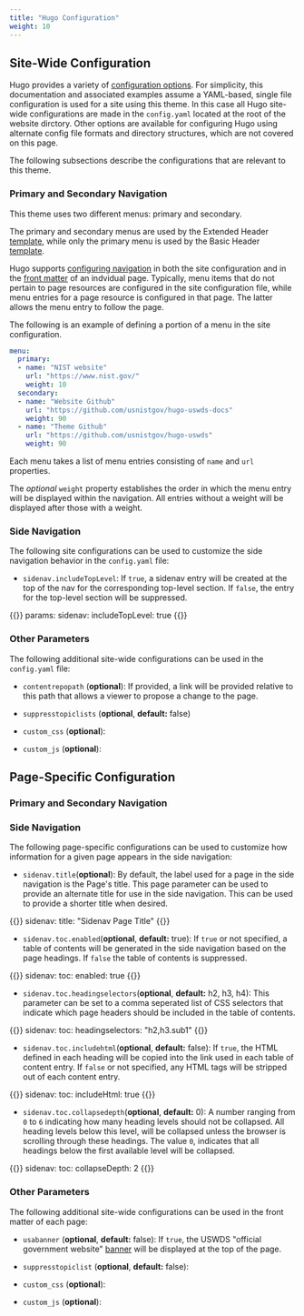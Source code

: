```yaml
---
title: "Hugo Configuration"
weight: 10
---
```


## Site-Wide Configuration

Hugo provides a variety of [configuration options](https://gohugo.io/getting-started/configuration/). For simplicity, this documentation and associated examples assume a YAML-based, single file configuration is used for a site using this theme. In this case all Hugo site-wide configurations are made in the `config.yaml` located at the root of the website dirctory. Other options are available for configuring Hugo using alternate config file formats and directory structures, which are not covered on this page.

The following subsections describe the configurations that are relevant to this theme.

### Primary and Secondary Navigation

This theme uses two different menus: primary and secondary.

The primary and secondary menus are used by the Extended Header [template](../templates/#the-header-extended-html-template), while only the primary menu is used by the Basic Header [template](../templates/#the-header-basic-html-template).

Hugo supports [configuring navigation](https://gohugo.io/content-management/menus/) in both the site configuration and in the [front matter](#primary-and-secondary-navigation-1) of an indvidual page. Typically, menu items that do not pertain to page resources are configured in the site configuration file, while menu entries for a page resource is configured in that page. The latter allows the menu entry to follow the page.

The following is an example of defining a portion of a menu in the site configuration.

```yaml
menu:
  primary:
  - name: "NIST website"
    url: "https://www.nist.gov/"
    weight: 10
  secondary:
  - name: "Website Github"
    url: "https://github.com/usnistgov/hugo-uswds-docs"
    weight: 90
  - name: "Theme Github"
    url: "https://github.com/usnistgov/hugo-uswds"
    weight: 90
```

Each menu takes a list of menu entries consisting of `name` and `url` properties.

The *optional* `weight` property establishes the order in which the menu entry will be displayed within the navigation. All entries without a weight will be displayed after those with a weight.

### Side Navigation

The following site configurations can be used to customize the side navigation behavior in the `config.yaml` file:

- `sidenav.includeTopLevel`: If `true`, a sidenav entry will be created at the top of the nav for the corresponding top-level section. If `false`, the entry for the top-level section will be suppressed.

{{<highlight yaml>}}
params:
  sidenav:
    includeTopLevel: true
{{</highlight >}}

### Other Parameters

The following additional site-wide configurations can be used in the `config.yaml` file:

- `contentrepopath` (**optional**): If provided, a link will be provided relative to this path that allows a viewer to propose a change to the page.

- `suppresstopiclists` (**optional**, **default:** false)

- `custom_css` (**optional**):

- `custom_js` (**optional**):

## Page-Specific Configuration

### Primary and Secondary Navigation

### Side Navigation

The following page-specific configurations can be used to customize how information for a given page appears in the side navigation:

- `sidenav.title`(**optional**): By default, the label used for a page in the side navigation is the Page's title. This page parameter can be used to provide an alternate title for use in the side navigation. This can be used to provide a shorter title when desired.

{{<highlight yaml>}}
sidenav:
  title: "Sidenav Page Title"
{{</highlight >}}

- `sidenav.toc.enabled`(**optional**, **default:** true): If `true` or not specified, a table of contents will be generated in the side navigation based on the page headings. If `false` the table of contents is suppressed.

{{<highlight yaml>}}
sidenav:
  toc:
    enabled: true
{{</highlight >}}

- `sidenav.toc.headingselectors`(**optional**, **default:** h2, h3, h4): This parameter can be set to a comma seperated list of CSS selectors that indicate which page headers should be included in the table of contents.

{{<highlight yaml>}}
sidenav:
  toc:
    headingselectors: "h2,h3.sub1"
{{</highlight >}}

- `sidenav.toc.includehtml`(**optional**, **default:** false): If `true`, the HTML defined in each heading will be copied into the link used in each table of content entry. If `false` or not specified, any HTML tags will be stripped out of each content entry.

{{<highlight yaml>}}
sidenav:
  toc:
    includeHtml: true
{{</highlight >}}

- `sidenav.toc.collapsedepth`(**optional**, **default:** 0): A number ranging from `0` to `6` indicating how many heading levels should not be collapsed. All heading levels below this level, will be collapsed unless the browser is scrolling through these headings. The value `0`, indicates that all headings below the first available level will be collapsed.

{{<highlight yaml>}}
sidenav:
  toc:
    collapseDepth: 2
{{</highlight >}}

### Other Parameters

The following additional site-wide configurations can be used in the front matter of each page:

- `usabanner` (**optional**, **default:** false): If `true`, the USWDS "official government website" [banner](https://designsystem.digital.gov/components/header/) will be displayed at the top of the page.

- `suppresstopiclist` (**optional**, **default:** false):

- `custom_css` (**optional**):

- `custom_js` (**optional**):
